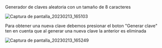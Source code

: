 Generador de claves aleatoria con un tamaño de 8 caracteres 

![Captura de pantalla_20230213_165103](https://user-images.githubusercontent.com/24707320/218571795-4511ecff-99ff-4be9-8bcd-c631892c9f44.png)

Para obtener una  nueva clave debemos presionar el boton "Generar clave" ten en cuenta que al generar una nueva clave la anterior es eliminada

![Captura de pantalla_20230213_165249](https://user-images.githubusercontent.com/24707320/218572089-c97f1268-1919-44ac-81f6-a6ddd3ad4b00.png)
